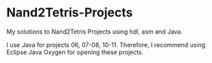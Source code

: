 # Nand2Tetris-Projects
My solutions to Nand2Tetris Projects using hdl, asm and Java.

I use Java for projects 06, 07-08, 10-11. Therefore, I recommend using Eclipse Java Oxygen for opening these projects.
